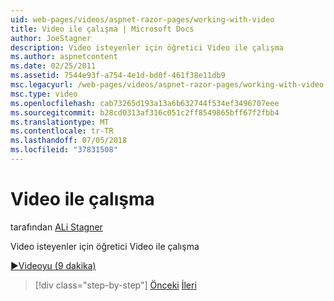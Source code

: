 ```yaml
---
uid: web-pages/videos/aspnet-razor-pages/working-with-video
title: Video ile çalışma | Microsoft Docs
author: JoeStagner
description: Video isteyenler için öğretici Video ile çalışma
ms.author: aspnetcontent
ms.date: 02/25/2011
ms.assetid: 7544e93f-a754-4e1d-bd0f-461f38e11db9
msc.legacyurl: /web-pages/videos/aspnet-razor-pages/working-with-video
msc.type: video
ms.openlocfilehash: cab73265d193a13a6b632744f534ef3496707eee
ms.sourcegitcommit: b28cd0313af316c051c2ff8549865bff67f2fbb4
ms.translationtype: MT
ms.contentlocale: tr-TR
ms.lasthandoff: 07/05/2018
ms.locfileid: "37831508"
---
```

<a name="working-with-video"></a>Video ile çalışma
====================
tarafından [ALi Stagner](https://github.com/JoeStagner)

Video isteyenler için öğretici Video ile çalışma

[&#9654;Videoyu (9 dakika)](https://channel9.msdn.com/Blogs/ASP-NET-Site-Videos/working-with-video)

> [!div class="step-by-step"]
> [Önceki](working-with-images.md)
> [İleri](adding-email-to-your-web-site.md)
